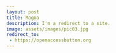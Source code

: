 ```yaml
---
layout: post
title: Magna
description: I'm a redirect to a site.
image: assets/images/pic03.jpg
redirect_to: 
 - https://openaccessbutton.org
---
```

